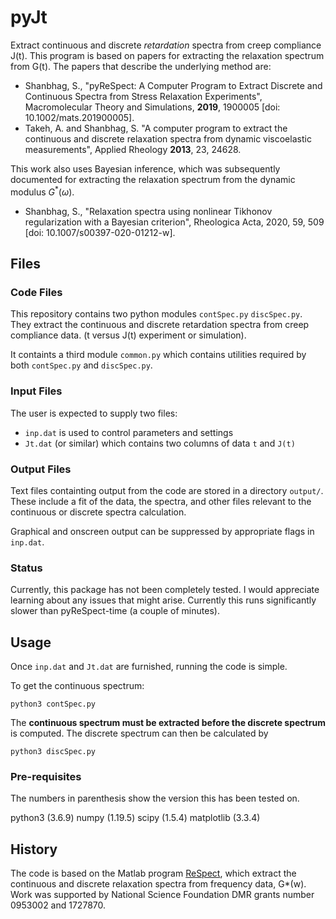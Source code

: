 # pyJt

Extract continuous and discrete *retardation* spectra from creep compliance J(t). This program is based on papers for extracting the relaxation spectrum from G(t). The papers that describe the underlying method are:

+ Shanbhag, S., "pyReSpect: A Computer Program to Extract Discrete and Continuous Spectra from Stress Relaxation Experiments", Macromolecular Theory and Simulations, **2019**, 1900005 [doi: 10.1002/mats.201900005].
+ Takeh, A. and Shanbhag, S. "A computer program to extract the continuous and discrete relaxation spectra from dynamic viscoelastic measurements", Applied Rheology **2013**, 23, 24628. 

This work also uses Bayesian inference, which was subsequently documented for extracting the relaxation spectrum from the dynamic modulus $G^{*}(\omega)$.

+ Shanbhag, S., "Relaxation spectra using nonlinear Tikhonov regularization with a Bayesian criterion", Rheologica Acta, 2020, 59, 509 [doi: 10.1007/s00397-020-01212-w].

## Files

### Code Files

This repository contains two python modules `contSpec.py` `discSpec.py`. They extract the continuous and discrete retardation spectra from creep compliance data. (t versus J(t) experiment or simulation).

It containts a third module `common.py` which contains utilities required by both `contSpec.py` and `discSpec.py`.

### Input Files

The user is expected to supply two files:

+ `inp.dat` is used to control parameters and settings
+ `Jt.dat` (or similar) which contains two columns of data `t` and `J(t)`

### Output Files

Text files containting output from the code are stored in a directory `output/`. These include a fit of the data, the spectra, and other files relevant to the continuous or discrete spectra calculation. 

Graphical and onscreen output can be suppressed by appropriate flags in `inp.dat`.

### Status

Currently, this package has not been completely tested. I would appreciate learning about any issues that might arise. Currently this runs significantly slower than pyReSpect-time (a couple of minutes).

## Usage

Once `inp.dat` and `Jt.dat` are furnished, running the code is simple.

To get the continuous spectrum:

`python3 contSpec.py`

The **continuous spectrum must be extracted before the discrete spectrum** is computed. The discrete spectrum can then be calculated by

`python3 discSpec.py`


### Pre-requisites

The numbers in parenthesis show the version this has been tested on. 

python3 (3.6.9)
numpy (1.19.5)
scipy (1.5.4)
matplotlib (3.3.4)

## History

The code is based on the Matlab program [ReSpect](https://www.mathworks.com/matlabcentral/fileexchange/40458-respect), which extract the continuous and discrete relaxation spectra from frequency data, G*(w). Work was supported by National Science Foundation DMR grants number 0953002 and 1727870.


